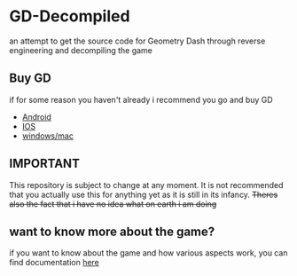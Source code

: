 # GD-Decompiled
 an attempt to get the source code for Geometry Dash through reverse engineering and decompiling the game

## Buy GD

if for some reason you haven't already i recommend you go and buy GD

- [Android](https://play.google.com/store/apps/details?id=com.robtopx.geometryjump&hl=en_GB&gl=US)
- [IOS](https://apps.apple.com/us/app/geometry-dash/id625334537)
- [windows/mac](https://store.steampowered.com/app/322170/Geometry_Dash/)

## IMPORTANT

This repository is subject to change at any moment. It is not recommended that you actually use this for anything yet as it is still in its infancy. ~~Theres also the fact that i have no idea what on earth i am doing~~

## want to know more about the game?

if you want to know about the game and how various aspects work, you can find documentation [here](https://github.com/Wyliemaster/gddocs)